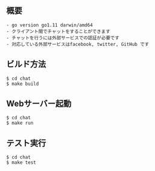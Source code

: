 ## 概要
```
- go version go1.11 darwin/amd64
- クライアント間でチャットをすることができます
- チャットを行うには外部サービスでの認証が必要です
- 対応している外部サービスはfacebook, twitter, GitHub です
```

## ビルド方法
```
$ cd chat
$ make build
```

## Webサーバー起動
```
$ cd chat
$ make run
```

## テスト実行
```
$ cd chat
$ make test
```
